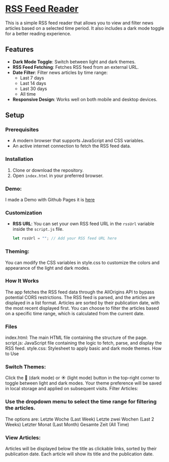 # [RSS Feed Reader](https://zockerkatze.github.io/rssparser/)

This is a simple RSS feed reader that allows you to view and filter news articles based on a selected time period. It also includes a dark mode toggle for a better reading experience.

## Features
- **Dark Mode Toggle**: Switch between light and dark themes.
- **RSS Feed Fetching**: Fetches RSS feed from an external URL.
- **Date Filter**: Filter news articles by time range:
  - Last 7 days
  - Last 14 days
  - Last 30 days
  - All time
- **Responsive Design**: Works well on both mobile and desktop devices.

## Setup

### Prerequisites
- A modern browser that supports JavaScript and CSS variables.
- An active internet connection to fetch the RSS feed data.

### Installation
1. Clone or download the repository.
2. Open `index.html` in your preferred browser.

### Demo:
I made a Demo with Github Pages it is [here](https://zockerkatze.github.io/rssparser/)

### Customization
- **RSS URL**: You can set your own RSS feed URL in the `rssUrl` variable inside the `script.js` file.
  
  ```javascript
  let rssUrl = ""; // Add your RSS feed URL here
### Theming: 
You can modify the CSS variables in style.css to customize the colors and appearance of the light and dark modes.
### How It Works
The app fetches the RSS feed data through the AllOrigins API to bypass potential CORS restrictions.
The RSS feed is parsed, and the articles are displayed in a list format. Articles are sorted by their publication date, with the most recent displayed first.
You can choose to filter the articles based on a specific time range, which is calculated from the current date.
### Files
index.html: The main HTML file containing the structure of the page.
script.js: JavaScript file containing the logic to fetch, parse, and display the RSS feed.
style.css: Stylesheet to apply basic and dark mode themes.
How to Use
### Switch Themes:

Click the 🌙 (dark mode) or ☀️ (light mode) button in the top-right corner to toggle between light and dark modes.
Your theme preference will be saved in local storage and applied on subsequent visits.
Filter Articles:

### Use the dropdown menu to select the time range for filtering the articles.

The options are:
Letzte Woche (Last Week)
Letzte zwei Wochen (Last 2 Weeks)
Letzter Monat (Last Month)
Gesamte Zeit (All Time)

### View Articles:

Articles will be displayed below the title as clickable links, sorted by their publication date.
Each article will show its title and the publication date.
